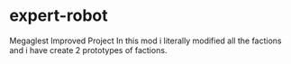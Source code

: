 # expert-robot
Megaglest Improved Project
In this mod i literally modified all the factions and i have create 2 prototypes of factions.

